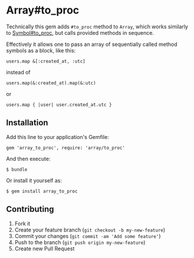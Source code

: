 # Array#to_proc

Technically this gem adds `#to_proc` method to `Array`, which works similarly to [Symbol#to_proc](http://www.ruby-doc.org/core-2.1.0/Symbol.html#method-i-to_proc), but calls provided methods in sequence.

Effectively it allows one to pass an array of sequentially called method symbols as a block, like this:

    users.map &[:created_at, :utc]

instead of

    users.map(&:created_at).map(&:utc)

or

    users.map { |user| user.created_at.utc }


## Installation

Add this line to your application's Gemfile:

    gem 'array_to_proc', require: 'array/to_proc'

And then execute:

    $ bundle

Or install it yourself as:

    $ gem install array_to_proc


## Contributing

1. Fork it
2. Create your feature branch (`git checkout -b my-new-feature`)
3. Commit your changes (`git commit -am 'Add some feature'`)
4. Push to the branch (`git push origin my-new-feature`)
5. Create new Pull Request
